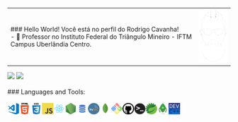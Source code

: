 <table border="0px"><tr><td>
	### Hello World! Você está no perfil do Rodrigo Cavanha!
	<BR>
	- 🔭 Professor no  Instituto Federal do Triângulo Mineiro - IFTM Campus Uberlândia Centro.
</td><td>
	<a href="https://github.com/CavanhaMan"><img src="img/beard1a_P.png" id="beard" title="Never fear, Cavanha is here!" width="100px"></a>	   
</td></tr></table>
	

 <div>
  <img height="180em" src="https://github-readme-stats.vercel.app/api?username=CavanhaMan&show_icons=true&theme=tokyonight&include_all_commits=true&count_private=true"/>
  <img height="180em" src="https://github-readme-stats.vercel.app/api/top-langs/?username=CavanhaMan&layout=compact&langs_count=7&theme=tokyonight"/>
</div>
<BR>
### Languages and Tools:
<div style="display: inline_block"><br>
<img align="left" alt="Visual Studio Code" width="26px" src="img/visual.png" />
<img align="left" alt="HTML5" width="26px" src="img/html.png" />
<img align="left" alt="CSS3" width="26px" src="img/css.png" />
<img align="left" alt="JavaScript" width="26px" src="img/javascript.png" />
<img align="left" alt="React" width="26px" src="img/react.png" />
<img align="left" alt="Node.js" width="26px" src="img/nodejs.png" />
<img align="left" alt="SQL" width="26px" src="img/sql.png" />
<img align="left" alt="MySQL" width="26px" src="img/mysql.png" />
<img align="left" alt="MongoDB" width="26px" src="img/mongodb.png" />
<img align="left" alt="Git" width="26px" src="img/gitwin.png" />
<img align="left" alt="GitHub" width="26px" src="img/github.png" />
<img align="left" alt="Terminal" width="26px" src="img/terminal.png" />
<img align="left" alt="Spring" height="26px" src="img/spring.png">
<img align="left" alt="Robo3T" height="26px" src="img/robo3t.png">
<img align="left" alt="DevC++" height="26px" src="img/devcplus.png">
</div>